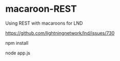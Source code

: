 # macaroon-REST

Using REST with macaroons for LND

https://github.com/lightningnetwork/lnd/issues/730

npm install

node app.js
